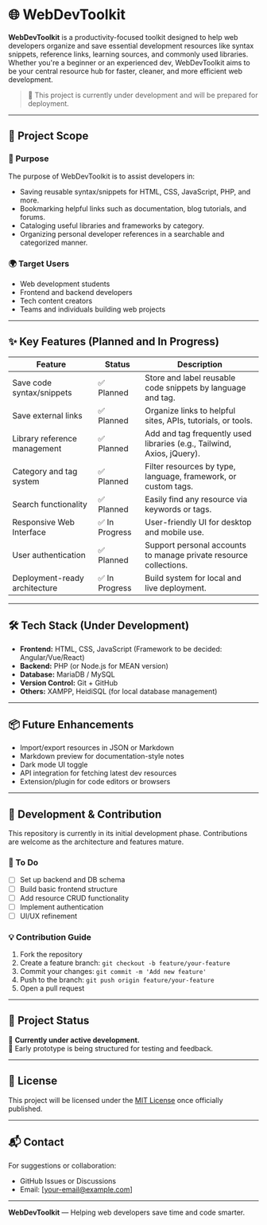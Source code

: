 # 🌐 WebDevToolkit

**WebDevToolkit** is a productivity-focused toolkit designed to help web developers organize and save essential development resources like syntax snippets, reference links, learning sources, and commonly used libraries. Whether you're a beginner or an experienced dev, WebDevToolkit aims to be your central resource hub for faster, cleaner, and more efficient web development.

> 🚧 This project is currently under development and will be prepared for deployment.

---

## 🚀 Project Scope

### 🎯 Purpose

The purpose of WebDevToolkit is to assist developers in:
- Saving reusable syntax/snippets for HTML, CSS, JavaScript, PHP, and more.
- Bookmarking helpful links such as documentation, blog tutorials, and forums.
- Cataloging useful libraries and frameworks by category.
- Organizing personal developer references in a searchable and categorized manner.

### 🌍 Target Users

- Web development students
- Frontend and backend developers
- Tech content creators
- Teams and individuals building web projects

---

## ✨ Key Features (Planned and In Progress)

| Feature                          | Status        | Description                                                                 |
|----------------------------------|---------------|-----------------------------------------------------------------------------|
| Save code syntax/snippets        | ✅ Planned     | Store and label reusable code snippets by language and tag.                |
| Save external links              | ✅ Planned     | Organize links to helpful sites, APIs, tutorials, or tools.                |
| Library reference management     | ✅ Planned     | Add and tag frequently used libraries (e.g., Tailwind, Axios, jQuery).     |
| Category and tag system          | ✅ Planned     | Filter resources by type, language, framework, or custom tags.             |
| Search functionality             | ✅ Planned     | Easily find any resource via keywords or tags.                             |
| Responsive Web Interface         | ✅ In Progress | User-friendly UI for desktop and mobile use.                               |
| User authentication              | ✅ Planned     | Support personal accounts to manage private resource collections.          |
| Deployment-ready architecture   | ✅ In Progress | Build system for local and live deployment.                                |

---

## 🛠 Tech Stack (Under Development)

- **Frontend:** HTML, CSS, JavaScript (Framework to be decided: Angular/Vue/React)
- **Backend:** PHP (or Node.js for MEAN version)
- **Database:** MariaDB / MySQL
- **Version Control:** Git + GitHub
- **Others:** XAMPP, HeidiSQL (for local database management)

---

## 📦 Future Enhancements

- Import/export resources in JSON or Markdown
- Markdown preview for documentation-style notes
- Dark mode UI toggle
- API integration for fetching latest dev resources
- Extension/plugin for code editors or browsers

---

## 🧪 Development & Contribution

This repository is currently in its initial development phase. Contributions are welcome as the architecture and features mature.

### 🧭 To Do
- [ ] Set up backend and DB schema
- [ ] Build basic frontend structure
- [ ] Add resource CRUD functionality
- [ ] Implement authentication
- [ ] UI/UX refinement

### 💡 Contribution Guide
1. Fork the repository
2. Create a feature branch: `git checkout -b feature/your-feature`
3. Commit your changes: `git commit -m 'Add new feature'`
4. Push to the branch: `git push origin feature/your-feature`
5. Open a pull request

---

## 📌 Project Status

🚧 **Currently under active development.**  
🧪 Early prototype is being structured for testing and feedback.

---

## 📃 License

This project will be licensed under the [MIT License](LICENSE) once officially published.

---

## 📬 Contact

For suggestions or collaboration:
- GitHub Issues or Discussions
- Email: [your-email@example.com]

---

**WebDevToolkit** — Helping web developers save time and code smarter.
